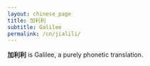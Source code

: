```yaml
---
layout: chinese_page
title: 加利利 
subtitle: Galilee
permalink: /cn/jialili/
---
```


**加利利** is Galilee, a purely phonetic translation. 

